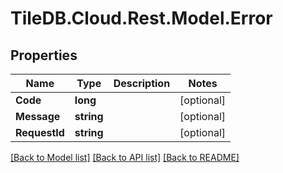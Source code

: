 # TileDB.Cloud.Rest.Model.Error

## Properties

Name | Type | Description | Notes
------------ | ------------- | ------------- | -------------
**Code** | **long** |  | [optional] 
**Message** | **string** |  | [optional] 
**RequestId** | **string** |  | [optional] 

[[Back to Model list]](../README.md#documentation-for-models) [[Back to API list]](../README.md#documentation-for-api-endpoints) [[Back to README]](../README.md)

